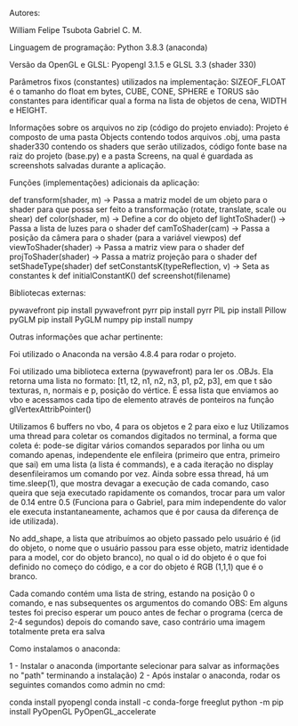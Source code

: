 Autores: 

William Felipe Tsubota
Gabriel C. M.

Linguagem de programação: Python 3.8.3 (anaconda)

Versão da OpenGL e GLSL: Pyopengl 3.1.5 e GLSL 3.3 (shader 330)

Parâmetros fixos (constantes) utilizados na implementação: SIZEOF_FLOAT é o
tamanho do float em bytes, CUBE, CONE, SPHERE e TORUS são constantes para
identificar qual a forma na lista de objetos de cena, WIDTH e HEIGHT.

Informações sobre os arquivos no zip (código do projeto enviado): Projeto é composto
de uma pasta Objects contendo todos arquivos .obj, uma pasta shader330 contendo os
shaders que serão utilizados, código fonte base na raiz do projeto (base.py) e a pasta
Screens, na qual é guardada as screenshots salvadas durante a aplicação.

Funções (implementações) adicionais da aplicação:

def transform(shader, m) -> Passa a matriz model de um objeto para o shader para que
possa ser feito a transformação (rotate, translate, scale ou shear)
def color(shader, m) -> Define a cor do objeto
def lightToShader() -> Passa a lista de luzes para o shader
def camToShader(cam) -> Passa a posição da câmera para o shader (para a variável
viewpos)
def viewToShader(shader) -> Passa a matriz view para o shader
def projToShader(shader) -> Passa a matriz projeção para o shader
def setShadeType(shader)
def setConstantsK(typeReflection, v) -> Seta as constantes k
def initialConstantK()
def screenshot(filename)

Bibliotecas externas:

pywavefront pip install pywavefront
pyrr pip install pyrr
PIL pip install Pillow
pyGLM pip install PyGLM
numpy pip install numpy

Outras informações que achar pertinente:

Foi utilizado o Anaconda na versão 4.8.4 para rodar o projeto.

Foi utilizado uma biblioteca externa (pywavefront) para ler os .OBJs. Ela retorna uma lista
no formato: [t1, t2, n1, n2, n3, p1, p2, p3], em que t são texturas, n, normais e p, posição do
vértice. É essa lista que enviamos ao vbo e acessamos cada tipo de elemento através de
ponteiros na função glVertexAttribPointer()

Utilizamos 6 buffers no vbo, 4 para os objetos e 2 para eixo e luz
Utilizamos uma thread para coletar os comandos digitados no terminal, a forma que coleta
é: pode-se digitar vários comandos separados por linha ou um comando apenas,
independente ele enfileira (primeiro que entra, primeiro que sai) em uma lista (a lista é
commands), e a cada iteração no display desenfileiramos um comando por vez. Ainda sobre
essa thread, há um time.sleep(1), que mostra devagar a execução de cada comando, caso
queira que seja executado rapidamente os comandos, trocar para um valor de 0.14 entre
0.5 (Funciona para o Gabriel, para mim independente do valor ele executa
instantaneamente, achamos que é por causa da diferença de ide utilizada).

No add_shape, a lista que atribuímos ao objeto passado pelo usuário é (id do objeto, o
nome que o usuário passou para esse objeto, matriz identidade para a model, cor do objeto
branco), no qual o id do objeto é o que foi definido no começo do código, e a cor do objeto é
RGB (1,1,1) que é o branco.

Cada comando contém uma lista de string, estando na posição 0 o comando, e nas
subsequentes os argumentos do comando
OBS: Em alguns testes foi preciso esperar um pouco antes de fechar o programa (cerca de
2-4 segundos) depois do comando save, caso contrário uma imagem totalmente preta era
salva

Como instalamos o anaconda:

1 - Instalar o anaconda (importante selecionar para salvar as informações no "path"
terminando a instalação)
2 - Após instalar o anaconda, rodar os seguintes comandos como admin no cmd:

conda install pyopengl
conda install -c conda-forge freeglut
python -m pip install PyOpenGL PyOpenGL_accelerate